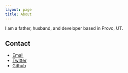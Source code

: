 ```yaml
---
layout: page
title: About
---
```


I am a father, husband, and developer based in Provo, UT.

## Contact

* <a href="mailto:alex@alexjp.com" target="_blank">Email</a>
* <a href="https://twitter.com/ajp529" target="_blank">Twitter</a>
* <a href="http://github.com/AJPedersen" target="_blank">Github</a>
